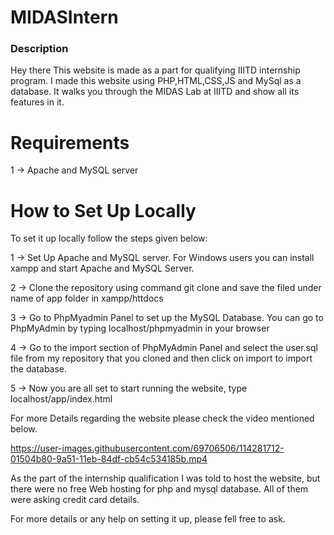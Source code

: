 # MIDASIntern

### Description

Hey there This website is made as a part for qualifying IIITD internship program. I made this website using PHP,HTML,CSS,JS and MySql as a database. It walks you through the MIDAS Lab at IIITD and show all its features in it.

# Requirements

1 -> Apache and MySQL server

# How to Set Up Locally

To set it up locally follow the steps given below:

1 -> Set Up Apache and MySQL server. For Windows users you can install xampp and start Apache and MySQL Server.

2 -> Clone the repository using command git clone and save the filed under name of app folder in xampp/httdocs

3 -> Go to PhpMyadmin Panel to set up the MySQL Database. You can go to PhpMyAdmin by typing localhost/phpmyadmin in your browser

4 -> Go to the import section of PhpMyAdmin Panel and select the user.sql file from my repository that you cloned and then click on import to import the database.

5 -> Now you are all set to start running the website, type localhost/app/index.html

For more Details regarding the website please check the video mentioned below.

https://user-images.githubusercontent.com/69706506/114281712-01504b80-9a51-11eb-84df-cb54c534185b.mp4

As the part of the internship qualification I was told to host the website, but there were no free Web hosting for php and mysql database. All of them were asking credit card details.

For more details or any help on setting it up, please fell free to ask.
